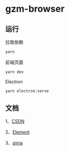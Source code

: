 # gzm-browser

## 运行
拉取依赖
```zsh
yarn
```

前端页面
```zsh
yarn dev
```
Electron
```zsh
yarn electron:serve
```

## 文档
1、[CSDN](https://blog.csdn.net/qq_53225741/article/details/124964773?spm=1001.2101.3001.6661.1&utm_medium=distribute.pc_relevant_t0.none-task-blog-2%7Edefault%7ECTRLIST%7ERate-1-124964773-blog-125671796.pc_relevant_multi_platform_whitelistv3&depth_1-utm_source=distribute.pc_relevant_t0.none-task-blog-2%7Edefault%7ECTRLIST%7ERate-1-124964773-blog-125671796.pc_relevant_multi_platform_whitelistv3&utm_relevant_index=1)

2、[Element](https://element-plus.org/zh-CN)

3、[pinia](https://pinia.vuejs.org/)
